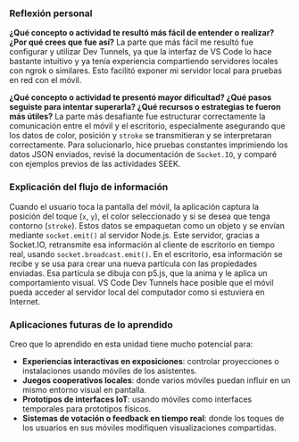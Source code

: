 ### **Reflexión personal**

**¿Qué concepto o actividad te resultó más fácil de entender o realizar? ¿Por qué crees que fue así?**
La parte que más fácil me resultó fue configurar y utilizar Dev Tunnels, ya que la interfaz de VS Code lo hace bastante intuitivo y ya tenía experiencia compartiendo servidores locales con ngrok o similares. Esto facilitó exponer mi servidor local para pruebas en red con el móvil.

**¿Qué concepto o actividad te presentó mayor dificultad? ¿Qué pasos seguiste para intentar superarla? ¿Qué recursos o estrategias te fueron más útiles?**
La parte más desafiante fue estructurar correctamente la comunicación entre el móvil y el escritorio, especialmente asegurando que los datos de color, posición y `stroke` se transmitieran y se interpretaran correctamente. Para solucionarlo, hice pruebas constantes imprimiendo los datos JSON enviados, revisé la documentación de `Socket.IO`, y comparé con ejemplos previos de las actividades SEEK.

### **Explicación del flujo de información**

Cuando el usuario toca la pantalla del móvil, la aplicación captura la posición del toque (`x`, `y`), el color seleccionado y si se desea que tenga contorno (`stroke`). Estos datos se empaquetan como un objeto y se envían mediante `socket.emit()` al servidor Node.js. Este servidor, gracias a Socket.IO, retransmite esa información al cliente de escritorio en tiempo real, usando `socket.broadcast.emit()`.
En el escritorio, esa información se recibe y se usa para crear una nueva partícula con las propiedades enviadas. Esa partícula se dibuja con p5.js, que la anima y le aplica un comportamiento visual.
VS Code Dev Tunnels hace posible que el móvil pueda acceder al servidor local del computador como si estuviera en Internet.

### **Aplicaciones futuras de lo aprendido**

Creo que lo aprendido en esta unidad tiene mucho potencial para:

* **Experiencias interactivas en exposiciones**: controlar proyecciones o instalaciones usando móviles de los asistentes.
* **Juegos cooperativos locales**: donde varios móviles puedan influir en un mismo entorno visual en pantalla.
* **Prototipos de interfaces IoT**: usando móviles como interfaces temporales para prototipos físicos.
* **Sistemas de votación o feedback en tiempo real**: donde los toques de los usuarios en sus móviles modifiquen visualizaciones compartidas.
